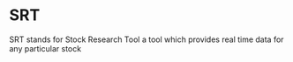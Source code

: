 # SRT
SRT stands for Stock Research Tool a tool which provides real time data for any particular stock
